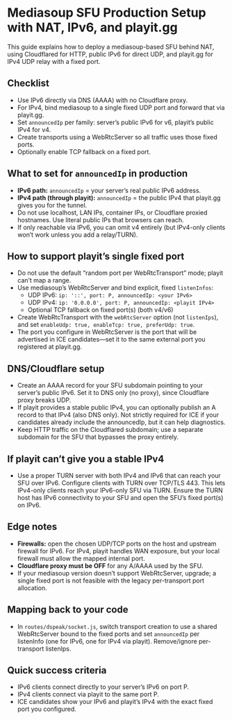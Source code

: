 # Mediasoup SFU Production Setup with NAT, IPv6, and playit.gg

This guide explains how to deploy a mediasoup-based SFU behind NAT, using Cloudflared for HTTP, public IPv6 for direct UDP, and playit.gg for IPv4 UDP relay with a fixed port.

## Checklist
- Use IPv6 directly via DNS (AAAA) with no Cloudflare proxy.
- For IPv4, bind mediasoup to a single fixed UDP port and forward that via playit.gg.
- Set `announcedIp` per family: server’s public IPv6 for v6, playit’s public IPv4 for v4.
- Create transports using a WebRtcServer so all traffic uses those fixed ports.
- Optionally enable TCP fallback on a fixed port.

## What to set for `announcedIp` in production
- **IPv6 path:** `announcedIp` = your server’s real public IPv6 address.
- **IPv4 path (through playit):** `announcedIp` = the public IPv4 that playit.gg gives you for the tunnel.
- Do not use localhost, LAN IPs, container IPs, or Cloudflare proxied hostnames. Use literal public IPs that browsers can reach.
- If only reachable via IPv6, you can omit v4 entirely (but IPv4-only clients won’t work unless you add a relay/TURN).

## How to support playit’s single fixed port
- Do not use the default “random port per WebRtcTransport” mode; playit can’t map a range.
- Use mediasoup’s WebRtcServer and bind explicit, fixed `listenInfos`:
  - UDP IPv6: `ip: '::', port: P, announcedIp: <your IPv6>`
  - UDP IPv4: `ip: '0.0.0.0', port: P, announcedIp: <playit IPv4>`
  - Optional TCP fallback on fixed port(s) (both v4/v6)
- Create WebRtcTransport with the `webRtcServer` option (not `listenIps`), and set `enableUdp: true, enableTcp: true, preferUdp: true`.
- The port you configure in WebRtcServer is the port that will be advertised in ICE candidates—set it to the same external port you registered at playit.gg.

## DNS/Cloudflare setup
- Create an AAAA record for your SFU subdomain pointing to your server’s public IPv6. Set it to DNS only (no proxy), since Cloudflare proxy breaks UDP.
- If playit provides a stable public IPv4, you can optionally publish an A record to that IPv4 (also DNS only). Not strictly required for ICE if your candidates already include the announcedIp, but it can help diagnostics.
- Keep HTTP traffic on the Cloudflared subdomain; use a separate subdomain for the SFU that bypasses the proxy entirely.

## If playit can’t give you a stable IPv4
- Use a proper TURN server with both IPv4 and IPv6 that can reach your SFU over IPv6. Configure clients with TURN over TCP/TLS 443. This lets IPv4-only clients reach your IPv6-only SFU via TURN. Ensure the TURN host has IPv6 connectivity to your SFU and open the SFU’s fixed port(s) on IPv6.

## Edge notes
- **Firewalls:** open the chosen UDP/TCP ports on the host and upstream firewall for IPv6. For IPv4, playit handles WAN exposure, but your local firewall must allow the mapped internal port.
- **Cloudflare proxy must be OFF** for any A/AAAA used by the SFU.
- If your mediasoup version doesn’t support WebRtcServer, upgrade; a single fixed port is not feasible with the legacy per-transport port allocation.

## Mapping back to your code
- In `routes/dspeak/socket.js`, switch transport creation to use a shared WebRtcServer bound to the fixed ports and set `announcedIp` per listenInfo (one for IPv6, one for IPv4 via playit). Remove/ignore per-transport listenIps.

## Quick success criteria
- IPv6 clients connect directly to your server’s IPv6 on port P.
- IPv4 clients connect via playit to the same port P.
- ICE candidates show your IPv6 and playit’s IPv4 with the exact fixed port you configured.
